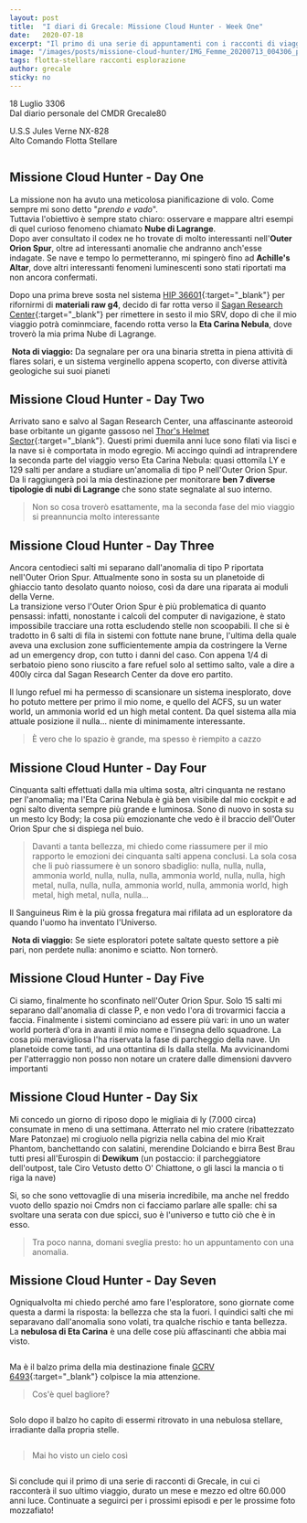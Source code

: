 ```yaml
---
layout: post
title:  "I diari di Grecale: Missione Cloud Hunter - Week One"
date:   2020-07-18
excerpt: "Il primo di una serie di appuntamenti con i racconti di viaggio di Grecale, esperto esploratore della Flotta"
image: "/images/posts/missione-cloud-hunter/IMG_Femme_20200713_004306_processed.jpg"
tags: flotta-stellare racconti esplorazione
author: grecale
sticky: no
---
```

<div class="box alt">
<p>18 Luglio 3306<br>
Dal diario personale del CMDR Grecale80</p>

<p>U.S.S Jules Verne NX-828<br>
Alto Comando Flotta Stellare</p>
</div>
<span class="image fit"><img src="/images/Elite-Division-png.png" alt=""></span>

## Missione Cloud Hunter - Day One

La missione non ha avuto una meticolosa pianificazione di volo. Come sempre mi sono detto "_prendo e vado_".<br>
Tuttavia l'obiettivo è sempre stato chiaro: osservare e mappare altri esempi di quel curioso fenomeno chiamato **Nube di Lagrange**.<br>
Dopo aver consultato il codex ne ho trovate di molto interessanti nell'**Outer Orion Spur**, oltre ad interessanti anomalie che andranno anch'esse indagate. Se nave e tempo lo permetteranno, mi spingerò fino ad **Achille's Altar**, dove altri interessanti fenomeni luminescenti sono stati riportati ma non ancora confermati.

Dopo una prima breve sosta nel sistema [HIP 36601](https://www.edsm.net/en/system/id/14549450/name/HIP+36601){:target="_blank"} per rifornirmi di **materiali raw g4**, decido di far rotta verso il [Sagan Research Center](https://eddb.io/station/66381){:target="_blank"} per rimettere in sesto il mio SRV, dopo di che il mio viaggio potrà cominmciare, facendo rotta verso la **Eta Carina Nebula**, dove troverò la mia prima Nube di Lagrange.

<div class="box">
<i class="fa fa-lightbulb-o fa-lg" aria-hidden="true" style="color: #f07b05;"></i>&nbsp;<b>Nota di viaggio:</b>&nbsp;Da segnalare per ora una binaria stretta in piena attività di flares solari, e un sistema verginello appena scoperto, con diverse attività geologiche sui suoi pianeti</div>

## Missione Cloud Hunter - Day Two

Arrivato sano e salvo al Sagan Research Center, una affascinante asteoroid base orbitante un gigante gassoso nel [Thor's Helmet Sector](https://www.edsm.net/en/system/id/3133904/name/Thor%27s+Helmet+Sector+FB-X+c1-5){:target="_blank"}. Questi primi duemila anni luce sono filati via lisci e la nave si è comportata in modo egregio. Mi accingo quindi ad intraprendere la seconda parte del viaggio verso Eta Carina Nebula: quasi ottomila LY e 129 salti per andare a studiare un'anomalia di tipo P nell'Outer Orion Spur. Da li raggiungerà poi la mia destinazione per monitorare __ben 7 diverse tipologie di nubi di Lagrange__ che sono state segnalate al suo interno.

> Non so cosa troverò esattamente, ma la seconda fase del mio viaggio si preannuncia molto interessante

## Missione Cloud Hunter - Day Three

Ancora centodieci salti mi separano dall'anomalia di tipo P riportata nell'Outer Orion Spur. Attualmente sono in sosta su un planetoide di ghiaccio tanto desolato quanto noioso, così da dare una riparata ai moduli della Verne.<br>
La transizione verso l'Outer Orion Spur è più problematica di quanto pensassi: infatti, nonostante i calcoli del computer di navigazione, è stato impossibile tracciare una rotta escludendo stelle non scoopabili. Il che si è tradotto in 6 salti di fila in sistemi con fottute nane brune, l'ultima della quale aveva una exclusion zone sufficientemente ampia da costringere la Verne ad un emergency drop, con tutto i danni del caso. Con appena 1/4 di serbatoio pieno sono riuscito a fare refuel solo al settimo salto, vale a dire a 400ly circa dal Sagan Research Center da dove ero partito.

Il lungo refuel mi ha permesso di scansionare un sistema inesplorato, dove ho potuto mettere  per primo il mio nome, e quello del ACFS, su un water world, un ammonia world ed un high metal content. Da quel sistema alla mia attuale posizione il nulla... niente di minimamente interessante.

> È vero che lo spazio è grande, ma spesso è riempito a cazzo

## Missione Cloud Hunter - Day Four

Cinquanta salti effettuati dalla mia ultima sosta, altri cinquanta ne restano per l'anomalia; ma l'Eta Carina Nebula è già ben visibile dal mio cockpit e ad ogni salto diventa sempre più grande e luminosa. Sono di nuovo in sosta su un mesto Icy Body; la cosa più emozionante che vedo è il braccio dell'Outer Orion Spur che si dispiega nel buio.

> Davanti a tanta bellezza, mi chiedo come riassumere per il mio rapporto le emozioni dei cinquanta salti appena conclusi. La sola cosa che li può riassumere è un sonoro sbadiglio: nulla, nulla, nulla, ammonia world, nulla, nulla, nulla, ammonia world, nulla, nulla, high metal, nulla, nulla, nulla, ammonia world, nulla, ammonia world, high metal, high metal, nulla, nulla...

Il Sanguineus Rim è la più grossa fregatura mai rifilata ad un esploratore da quando l'uomo ha inventato l'Universo.

<div class="box">
<i class="fa fa-lightbulb-o fa-lg" aria-hidden="true" style="color: #f07b05;"></i>&nbsp;<b>Nota di viaggio:</b>&nbsp;Se siete esploratori potete saltate questo settore a piè pari, non perdete nulla: anonimo e sciatto. Non tornerò.</div>

## Missione Cloud Hunter - Day Five

Ci siamo, finalmente ho sconfinato nell'Outer Orion Spur. Solo 15 salti mi separano dall'anomalia di classe P, e non vedo l'ora di trovarmici faccia a faccia. Finalmente i sistemi cominciano ad essere più vari: in uno un water world porterà d'ora in avanti il mio nome e l'insegna dello squadrone. La cosa più meravigliosa l'ha riservata la fase di parcheggio della nave. Un planetoide come tanti, ad una ottantina di ls dalla stella. Ma avvicinandomi per l'atterraggio non posso non notare un cratere dalle dimensioni davvero importanti

## Missione Cloud Hunter - Day Six

Mi concedo un giorno di riposo dopo le migliaia di ly (7.000 circa) consumate in meno di una settimana. Atterrato nel mio cratere (ribattezzato Mare Patonzae) mi crogiuolo nella pigrizia nella cabina del mio Krait Phantom, banchettando con salatini, merendine Dolciando e birra Best Brau tutti presi all'Eurospin di **Dewikum** (un postaccio: il parcheggiatore dell'outpost, tale Ciro Vetusto detto O' Chiattone, o gli lasci la mancia o ti riga la nave)

Si, so che sono vettovaglie di una miseria incredibile, ma anche nel freddo vuoto dello spazio noi Cmdrs non ci facciamo parlare alle spalle: chi sa svoltare una serata con due spicci, suo è l'universo e tutto ciò che è in esso.

> Tra poco nanna, domani sveglia presto: ho un appuntamento con una anomalia.

## Missione Cloud Hunter - Day Seven

Ogniqualvolta mi chiedo perché amo fare l'esploratore, sono giornate come questa a darmi la risposta: la bellezza che sta la fuori. I quindici salti che mi separavano dall'anomalia sono volati, tra qualche rischio e tanta bellezza. La **nebulosa di Eta Carina** è una delle cose più affascinanti che abbia mai visto.

<div class="box alt">
    <div class="row 50% uniform">
        <div class="4u"><span class="image fit"><a href="/images/posts/missione-cloud-hunter/IMG_20200718_174715.jpg"><img src="{{ "/images/posts/missione-cloud-hunter/IMG_20200718_174715.jpg" | prepend:site.baseurl }}" alt="" title="Immagine 1"/></a></span></div>
        <div class="4u"><span class="image fit"><a href="/images/posts/missione-cloud-hunter/IMG_20200718_144329.jpg"><img src="{{ "/images/posts/missione-cloud-hunter/IMG_20200718_144329.jpg" | prepend:site.baseurl }}" alt="" title="Immagine 2" /></a></span></div>
        <div class="4u$"><span class="image fit"><a href="/images/posts/missione-cloud-hunter/IMG_20200718_144315.jpg"><img src="{{ "/images/posts/missione-cloud-hunter/IMG_20200718_144315.jpg" | prepend:site.baseurl }}" alt="" title="Immagine 3" /></a></span></div>
    </div>
</div>

Ma è il balzo prima della mia destinazione finale [GCRV 6493](https://www.edsm.net/en/system/id/147671/name/GCRV+6493){:target="_blank"} colpisce la mia attenzione.

> Cos'è quel bagliore?

<div class="box alt">
    <span class="image fit"><a href="/images/posts/missione-cloud-hunter/IMG_20200718_144413.jpg"><img src="{{ "/images/posts/missione-cloud-hunter/IMG_20200718_144413.jpg" | prepend:site.baseurl }}" alt=""  title="Sito 16"/></a></span>
</div>

Solo dopo il balzo ho capito di essermi ritrovato in una nebulosa stellare, irradiante dalla propria stelle. 

<div class="box alt">
    <span class="image fit"><a href="/images/posts/missione-cloud-hunter/IMG_20200718_144432.jpg"><img src="{{ "/images/posts/missione-cloud-hunter/IMG_20200718_144432.jpg" | prepend:site.baseurl }}" alt=""  title="Sito 16"/></a></span>
</div>

> Mai ho visto un cielo così

<span class="image fit"><img src="/images/Elite-Division-png.png" alt=""></span>

Si conclude qui il primo di una serie di racconti di Grecale, in cui ci racconterà il suo ultimo viaggio, durato un mese e mezzo ed oltre 60.000 anni luce. Continuate a seguirci per i prossimi episodi e per le prossime foto mozzafiato!
